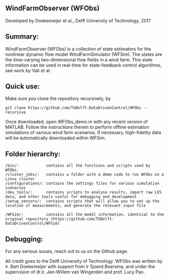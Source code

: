 
 ##   WindFarmObserver (WFObs)
Developed by Doekemeijer et al., Delft University of Technology, 2017
            


## Summary:
WindFarmObserver (WFObs) is a collection of state estimators for the nonlinear dynamic flow model WindFarmSimulator (WFSim). The states are the time-varying two-dimensional flow fields in a wind farm. This state information can be used in real-time for state-feedback control algorithms, see work by Vali et al.

## Quick use:
Make sure you clone the repository recursively, by
	
	git clone https://github.com/TUDelft-DataDrivenControl/WFObs --recursive

Once downloaded, open WFObs_demo.m with any recent version of MATLAB. Follow the instructions therein to perform offline estimation simulations of various wind farm scenarios. If necessary, high-fidelity data will be automatically downloaded within WFSim.
	
## Folder hierarchy:

	/bin/:            contains all the functions and scripts used by WFObs.
	/cluster_jobs/:   contains a folder with a demo code to run WFObs on a Linux cluster
	/configurations/: contains the settings files for various simulation scenarios
	/dev_tools/:      contains scripts to analyse results, import raw LES data, and other tools useful for debugging and development
	/setup_sensors/:  contains scripts that will allow you to set up the location of measurements, and generate the relevant input file
	
	/WFSim/:          contains all the model information, identical to the original repository (https://github.com/TUDelft-DataDrivenControl/WFSim)
	
## Debugging:
For any serious issues, reach out to us on the Github page. 

All credit goes to the Delft University of Technology. WFObs was written by ir. Bart Doekemeijer with support from ir Sjoerd Boersma, and under the supervision of dr.ir. Jan-Willem van Wingerden and prof. Lucy Pao.             
